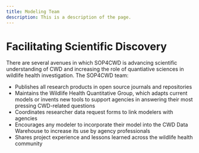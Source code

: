 ```yaml
---
title: Modeling Team
description: This is a description of the page.
---
```


# Facilitating Scientific Discovery
There are several avenues in which SOP4CWD is advancing scientific understanding of CWD and increasing the role of quantiative sciences in wildlife health investigation. The SOP4CWD team:

* Publishes all research products in open source journals and repositories 
* Maintains the Wildlife Health Quantitative Group, which adapts current models or invents new tools to support agencies in answering their most pressing CWD-related questions
* Coordinates researcher data request forms to link modelers with agencies
* Encourages any modeler to incorporate their model into the CWD Data Warehouse to increase its use by agency professionals
* Shares project experience and lessons learned across the wildlife health community

